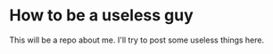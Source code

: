 # How to be a useless guy

This will be a repo about me. I'll try to post some useless things here.
